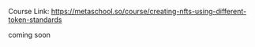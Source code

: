 Course Link: https://metaschool.so/course/creating-nfts-using-different-token-standards

coming soon
